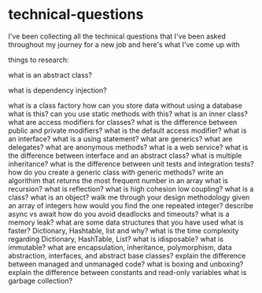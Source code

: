 # technical-questions
I've been collecting all the technical questions that I've been asked throughout my journey for a new job and here's what I've come up  with

things to research:

what is an abstract class?

what is dependency injection?

what is a class factory
how can you store data without using a database
what is this?
can you use static methods with this?
what is an inner class?
what are access modifiers for classes?
what is the difference between public and private modifiers?
what is the default access modifier?
what is an interface?
what is a using statement?
what are generics?
what are delegates?
what are anonymous methods?
what is a web service?
what is the difference between interface and an abstract class?
what is multiple inheritance?
what is the difference between unit tests and integration tests?
how do you create a generic class with generic methods?
write an algorithim that returns the most frequent number in an array
what is recursion?
what is reflection?
what is high cohesion low coupling?
what is a class? what is an object?
walk me through your design methodology
given an array of integers how would you find the one repeated integer?
describe async vs await
how do you avoid deadlocks and timeouts?
what is a memory leak?
what are some data structures that you have used
what is faster? Dictionary, Hashtable, list and why?
what is the time complexity regarding Dictionary, HashTable, List?
what is idisposable?
what is immutable?
what are encapsulation, inheritance, polymorphism, data abstraction, interfaces, and abstract base classes?
explain the difference between managed and unmanaged code?
what is boxing and unboxing?
explain the difference between constants and read-only variables
what is garbage collection?
